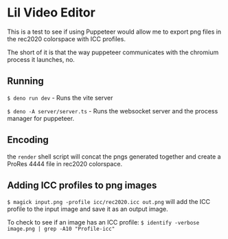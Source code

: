 # Lil Video Editor

This is a test to see if using Puppeteer would allow me to export png files in the rec2020 colorspace with ICC profiles.

The short of it is that the way puppeteer communicates with the chromium process it launches, no.

## Running

`$ deno run dev` - Runs the vite server

`$ deno -A server/server.ts` - Runs the websocket server and the process manager for puppeteer.

## Encoding

the `render` shell script will concat the pngs generated together and create a ProRes 4444 file in rec2020 colorspace.

## Adding ICC profiles to png images

`$ magick input.png -profile icc/rec2020.icc out.png` will add the ICC profile to the input image and save it as an output image.

To check to see if an image has an ICC profile: `$ identify -verbose image.png | grep -A10 "Profile-icc"` 